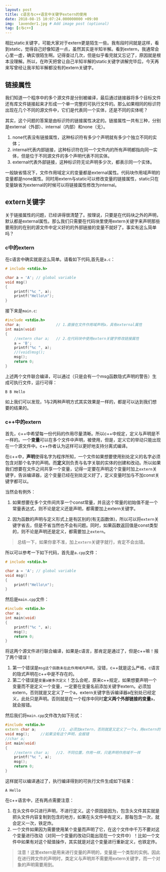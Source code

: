 ```yaml
---
layout: post
title: c语言与c++语言中关键字extern的使用
date: 2018-08-15 10:07:24.000000000 +09:00
img:  lavender1.jpg # Add image post (optional)
tag: [c与c++]
---
```


相比static关键字，可能大家对于extern更是陌生一些。我有段时间就是这样，看到static，觉得自己好像知道一点，虽然其实是半知半解。看到extern，我通常会心里一虚，确实很陌生啊。记得查过几次，但是似乎看完就又忘记了，原因就是根本没理解。所以，在昨天把曾让自己半知半解的static关键字讲解完毕后，今天再来写曾经让我半知半解都没有的extern关键字。

## 链接属性
我们知道一个程序中的多个源文件是分别被编译，最后通过链接器将多个目标文件还有库文件链接起来才形成一个单一完整的可执行文件的。那么如果相同的标识符出现在几个不同的源文件中，它们是代表同一个实体，还是不同的实体呢？

其实，这个问题的答案是由标识符的链接属性决定的。链接属性一共有三种，分别是external（外部）、internal（内部）和none（无）。

1. none代表没有链接属性，这种标识符有多少个声明就有多少个独立不同的实体；
2. internal代表内部链接，这种标识符在同一个文件内的所有声明都指向同一实体，但是位于不同源文件的多个声明代表不同实体。
3. external代表外部链接，这种标识符无论声明多少次，都表示同一个实体。

一般缺省情况下，文件作用域定义的变量都是external属性。代码块作用域声明的变量都是none属性。同时用extern与static可以修改变量的链接属性，static只在变量缺省为external的时候可以将链接属性修改为internal。

## extern关键字
关于链接属性的问题，已经讲得很清楚了。按理说，只要是在代码块之外的声明，默认都是external属性。那么我们只需要在代码块里使用extern关键字来声明那些要用到的在别的源文件中定义好的的外部链接的变量不就好了。事实有这么简单吗？

### c中的extern
在c语言中确实就是这么简单。请看如下代码,首先是`a.c`：
```c
# include <stdio.h>

char a = 'A'; // global variable
void msg() 
{
    printf("%c ", a);
    printf("Hello\n"); 
}
```
接下来是`main.c`:
```c
#include <stdio.h>
char a;                // 1.直接在文件作用域声明a，具有external属性
int main(void)
{    
    //extern char a;   // 2.在代码块中使用extern关键字修改链接属性 
    a = 'B';
    printf("%c ", a);
    //(void)msg();
    msg();
    return 0;
}
```
上述两个文件联合编译，可以通过（只是会有一个msg函数隐式声明的警告）生成可执行文件，运行可得：

	B B Hello

如上我们可以发现，1与2两种声明方式其实效果是一样的，都是可以达到我们想要的结果的。

### c++中的extern

首先，c++中希望每一份代码的作用尽量清晰。所以c++中规定，定义与声明是不一样的。一个**变量**可以在多个文件中声明，被使用，但是，定义它的举动只能出现在一个源文件中。c++作者认为这样可以更好地支持分离式编译。

在c++中，**声明**使得名字为程序所知，一个文件如果想要使用别处定义的名字必须包含对那个名字的声明。而**定义**则负责与名字关联的实体的创建和改动。所以如果我们想要在文件之间共享一个变量，记得一定要在声明这个变量时加上`extern`关键字，告诉编译器，这个变量已经在别处定义好了，定义变量时加与不加const关键字都可以。

当然会有例外：
1. 如果想要在多个文件间共享一个const常量，并且这个常量的初始值不是一个常量表达式，则不论是定义还是声明，都需要加上extern关键字。

2. 因为函数的声明与定义形式上是有区别的(有无函数体)，所以可以将`extern`关键字省去，但是不省当然也不会有问题。同时，如果函数返回值是const类型的，则不论是声明还是定义，都需要加上`extern`。

> 总结一下，如果你拿不准，加上`extern`关键字就行，肯定不会出错。

所以可以参考一下如下代码，首先是`a.cpp`文件：
```cpp
# include <stdio.h>

char a = 'A'; // global variable
void msg() 
{
    printf("Hello\n"); 
}
```	
然后是`main.cpp`文件：
```cpp
#include <stdio.h>
char a;              
int main(void)
{    
    printf("%c ", a);
    msg();
    return 0;
}
```
将这两个源文件进行联合编译，如果是c语言，那肯定是通过了，但是c++嘛！报了两个错误！

1. 第一个错误是`msg这个函数未在此作用域内声明`，没错，c++就是这么严格，c语言的隐式声明在c++中是不存在的。
2. 第二个错误是`变量a被多次定义`！怎么会呢，原来c++规定，如果想要声明一个变量而不是定义一个变量，一定要在变量名前添加关键字extern。必须加extern，否则就是又定义了一个a，extern关键字告诉编译器a在别处已经定义，此处只是声明。否则就是在一个程序中同时**定义两个外部链接的变量**`a`，就会报错。

然后我们将`main.cpp`文件改为如下形式：
```cpp
#include <stdio.h>
extern char a;          //1. 必须加extern，否则就是又定义了一个a，用extern的话告诉编译器a在别处已经定义，此处只是声明
void msg();		//如果没有这个声明，会报错
//char a;
int main(void)
{    
    //extern char a;   //2. 不同位置，作用一样，只是声明作用域不一样
    printf("%c ", a);
    msg();
    return 0;
}
```
这样就可以编译通过了，执行编译得到的可执行文件生成如下结果：

	A Hello

在c++语言中，还有两点需要注意：
1. 在头文件中只进行声明，不进行定义。这个原因是因为，包含头文件其实就是把头文件内容复制到包含的地方，如果在头文件中有定义，那每包含一次，就会定义一次，铁定炸。
2. 一个文件如果因为需要使用某个变量而声明了它，在这个文件中千万不要对这个变量进行改动（对同一个变量的改动只能出现在一个文件中）！比如一个文件中如果有对这个赋值操作，其实就是对这个变量进行重新定义，也铁定炸。

> 注意！这里extern是用来进行变量的声明的，变量是一个类型的实例。因此在进行跨文件的声明时，类定义与声明并不需要用extern关键字，而一个对象的声明需要用到。
